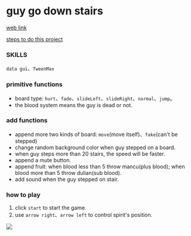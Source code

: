 # guy go down stairs
[web link](https://jane0819tw.github.io/downStair/dist/.)

[steps to do this project](https://hackmd.io/OYL2YiMOQsOTmdALVhIh5g?view#%E5%B0%8F%E6%9C%8B%E5%8F%8B%E4%B8%8B%E6%A8%93%E6%A2%AF)

### SKILLS
<code>data gui</code>、<code>TweenMax</code>
### primitive functions
* board type: <code>hurt</code>、<code>fade</code>、<code>slideLeft</code>、<code>slideRight</code>、<code>normal</code>、<code>jump</code>。
* the blood system means the guy is dead or not. 
### add functions
* append more two kinds of board: <code>move</code>(move itself)、<code>fake</code>(can't be stepped)
* change random background color when guy stepped on a board. 
* when guy steps more than 20 stairs, the speed will be faster.
* append a mute button. 
* append fruit: when blood less than 5 throw mancu(plus blood); when blood more than 5 throw dulian(sub blood).
* add sound when the guy stepped on stair. 
### how to play
1. click <code>start</code> to start the game. 
2. use <code>arrow right</code>、<code>arrow left</code> to control spirit's position. 

![](https://i.imgur.com/VRo7lZD.png)

 
